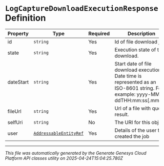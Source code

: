 # `LogCaptureDownloadExecutionResponse` Definition

| Property | Type | Required | Description |
|----------|------|----------|-------------|
| id | `string` | Yes | Id of file download job. |
| state | `string` | Yes | Execution state of the download. |
| dateStart | `string` | Yes | Start date of file download execution. Date time is represented as an ISO-8601 string. For example: yyyy-MM-ddTHH:mm:ss[.mmm]Z |
| fileUrl | `string` | Yes | Url of a file with query result. |
| selfUri | `string` | No | The URI for this object |
| user | [`AddressableEntityRef`](addressableentityref-definition.md) | Yes | Details of the user that created the job |

---

*This file was automatically generated by the Generate Genesys Cloud Platform API classes utility on 2025-04-24T15:04:25.780Z*